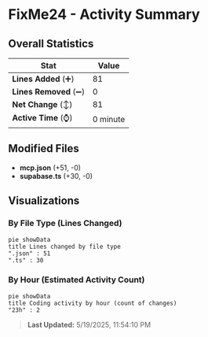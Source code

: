 # FixMe24 - Activity Summary 

## Overall Statistics

| Stat                   | Value                                                             |
| ---------------------- | ----------------------------------------------------------------- |
| **Lines Added** (➕)   | 81                                          |
| **Lines Removed** (➖) | 0                                        |
| **Net Change** (↕)    | 81                |
| **Active Time** (⌚)   | 0 minute |


## Modified Files
- **mcp.json** (+51, -0)
- **supabase.ts** (+30, -0)

## Visualizations

### By File Type (Lines Changed)

```mermaid
pie showData
title Lines changed by file type
".json" : 51
".ts" : 30
```

### By Hour (Estimated Activity Count)

```mermaid
pie showData
title Coding activity by hour (count of changes)
"23h" : 2
```


> **Last Updated:** 5/19/2025, 11:54:10 PM